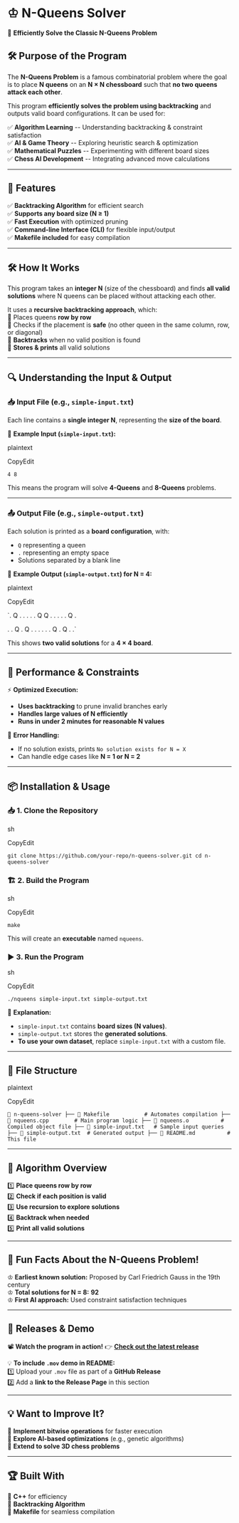 ♔ N-Queens Solver
=================

🚀 **Efficiently Solve the Classic N-Queens Problem**

🛠 Purpose of the Program
-------------------------

The **N-Queens Problem** is a famous combinatorial problem where the goal is to place **N queens** on an **N × N chessboard** such that **no two queens attack each other**.

This program **efficiently solves the problem using backtracking** and outputs valid board configurations. It can be used for:

✅ **Algorithm Learning** -- Understanding backtracking & constraint satisfaction\
✅ **AI & Game Theory** -- Exploring heuristic search & optimization\
✅ **Mathematical Puzzles** -- Experimenting with different board sizes\
✅ **Chess AI Development** -- Integrating advanced move calculations

* * * * *

📌 Features
-----------

✅ **Backtracking Algorithm** for efficient search\
✅ **Supports any board size (N ≥ 1)**\
✅ **Fast Execution** with optimized pruning\
✅ **Command-line Interface (CLI)** for flexible input/output\
✅ **Makefile included** for easy compilation

* * * * *

🛠 How It Works
---------------

This program takes an **integer N** (size of the chessboard) and finds **all valid solutions** where N queens can be placed without attacking each other.

It uses a **recursive backtracking approach**, which:\
🔹 Places queens **row by row**\
🔹 Checks if the placement is **safe** (no other queen in the same column, row, or diagonal)\
🔹 **Backtracks** when no valid position is found\
🔹 **Stores & prints** all valid solutions

* * * * *

🔍 Understanding the Input & Output
-----------------------------------

### 📥 **Input File (e.g., `simple-input.txt`)**

Each line contains a **single integer N**, representing the **size of the board**.

📌 **Example Input (`simple-input.txt`):**

plaintext

CopyEdit

`4
8`

This means the program will solve **4-Queens** and **8-Queens** problems.

* * * * *

### 📤 **Output File (e.g., `simple-output.txt`)**

Each solution is printed as a **board configuration**, with:

-   `Q` representing a queen
-   `.` representing an empty space
-   Solutions separated by a blank line

📌 **Example Output (`simple-output.txt`) for N = 4:**

plaintext

CopyEdit

`. Q . .
. . . Q
Q . . .
. . Q .

. . Q .
Q . . .
. . . Q
. Q . .`

This shows **two valid solutions** for a **4 × 4 board**.

* * * * *

🚀 Performance & Constraints
----------------------------

⚡ **Optimized Execution:**

-   **Uses backtracking** to prune invalid branches early
-   **Handles large values of N efficiently**
-   **Runs in under 2 minutes for reasonable N values**

🔹 **Error Handling:**

-   If no solution exists, prints `No solution exists for N = X`
-   Can handle edge cases like **N = 1 or N = 2**

* * * * *

📦 Installation & Usage
-----------------------

### 📥 1. Clone the Repository

sh

CopyEdit

`git clone https://github.com/your-repo/n-queens-solver.git
cd n-queens-solver`

### 🏗 2. Build the Program

sh

CopyEdit

`make`

This will create an **executable** named `nqueens`.

### ▶️ 3. Run the Program

sh

CopyEdit

`./nqueens simple-input.txt simple-output.txt`

📌 **Explanation:**

-   `simple-input.txt` contains **board sizes (N values)**.
-   `simple-output.txt` stores the **generated solutions**.
-   **To use your own dataset**, replace `simple-input.txt` with a custom file.

* * * * *

📂 File Structure
-----------------

plaintext

CopyEdit

`📂 n-queens-solver
├── 📄 Makefile           # Automates compilation
├── 📄 nqueens.cpp        # Main program logic
├── 📄 nqueens.o          # Compiled object file
├── 📄 simple-input.txt   # Sample input queries
├── 📄 simple-output.txt  # Generated output
├── 📄 README.md          # This file`

* * * * *

🎯 Algorithm Overview
---------------------

1️⃣ **Place queens row by row**\
2️⃣ **Check if each position is valid**\
3️⃣ **Use recursion to explore solutions**\
4️⃣ **Backtrack when needed**\
5️⃣ **Print all valid solutions**

* * * * *

📜 Fun Facts About the N-Queens Problem!
----------------------------------------

♔ **Earliest known solution:** Proposed by Carl Friedrich Gauss in the 19th century\
♔ **Total solutions for N = 8:** **92**\
♔ **First AI approach:** Used constraint satisfaction techniques

* * * * *

🚀 Releases & Demo
------------------

📽 **Watch the program in action!** 👉 **[Check out the latest release](https://github.com/your-repo/releases)**

💡 **To include `.mov` demo in README:**\
1️⃣ Upload your `.mov` file as part of a **GitHub Release**\
2️⃣ Add a **link to the Release Page** in this section

* * * * *

💡 Want to Improve It?
----------------------

🔹 **Implement bitwise operations** for faster execution\
🔹 **Explore AI-based optimizations** (e.g., genetic algorithms)\
🔹 **Extend to solve 3D chess problems**

* * * * *

🏆 Built With
-------------

🔹 **C++** for efficiency\
🔹 **Backtracking Algorithm**\
🔹 **Makefile** for seamless compilation
